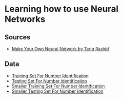 Learning how to use Neural Networks
===================================

Sources
------------------
- [Make Your Own Neural Network by Tariq Rashid](https://1lib.us/book/5226338/5db893)

Data
-----------
- [Training Set For Number Identification](http://www.pjreddie.com/media/files/mnist_train.csv)
- [Testing Set For Number Identification](http://www.pjreddie.com/media/files/mnist_test.csv)
- [Smaller Training Set For Number Identification](https://raw.githubusercontent.com/makeyourownneuralnetwork/makeyourownneuralnetwork/master/mnist_dataset/mnist_train_100.csv)
- [Smaller Testing Set For Number Identification](https://raw.githubusercontent.com/makeyourownneuralnetwork/makeyourownneuralnetwork/master/mnist_dataset/mnist_test_10.csv)
